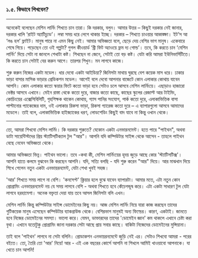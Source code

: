 ### ১.৫. কিভাবে শিখবেন?

---

অনেকেই বলেছেন মেশিন লার্নিং শিখতে চান তারা। কি দরকার, বলুন। আমার উত্তর – কিছুই দরকার নেই জানার, দরকার খালি ‘রাইট অ্যাটিচ্যুড’। লম্বা সময় ধরে লেগে থাকার ইচ্ছে। দরকার – শিখতে চাওয়ার আকাঙ্ক্ষা। ইট’স আ ‘লঙ হল’ ফ্লাইট। মানুষ পারে না এমন কিছু নেই। আমার অভিজ্ঞতা বলে, ছেড়ে দেয় বেশির ভাগ মানুষ। একেবারে শেষে গিয়ে। পড়েছেন তো ওই গল্পটা? গুগল কীওয়ার্ড ‘থ্রী ফিট অ্যাওয়ে ফ্রম দ্য গোল্ড’। তবে, কি করতে চান ‘মেশিন লার্নিং’ দিয়ে সেটা না জানলে শেখাটা কষ্ট। শিখছেন না জেনে, সেটাই তো বড় কষ্ট। যেটা করি আমরা ইউনিভার্সিটিতে। কি করতে চান সেটাই বের করুন আগে। তারপর শিখুন। মন লাগবে কাজে।

শুরু করুন নিজের একটা মডেল। ধার দেবো একটা আইডিয়া? জিনিসটা মাথায় ঘুরছে বেশ কয়েক মাস ধরে। ঢাকার ভাড়া বাসার মাসিক ভাড়ার প্রেডিকশন মডেল। আগেই বলে দেবো আপনার বাজেটে কোন এলাকার কোথায় যাবেন আপনি। কোন এলাকার কতো স্কয়ার ফিটে কতো ভাড়া হবে সেটাও চলে আসবে মেশিন লার্নিংয়ে। এছাড়াও হাজারো ভেক্টর আসবে এখানে। মেইন রাস্তা থেকে কতো দুরে, বাজার কতো কাছে, কাছের স্কুলের রেজাল্ট আর টাইমিং, কোচিংয়ের এক্সেসিবিলিটি, গৃহশিক্ষক থাকেন কোথায়, গ্যাস পানির সংযোগ, পার্ক কতো দুরে, এলাকাভিত্তিক বাসা পাল্টানোর প্যাকেজের দাম, ওই এলাকার রিকসা ভাড়া, রিকসা গ্যারেজ কতো দুরে – এ ব্যাপারগুলো আসবে আমাদের মডেলে। তাই বলে, এলাকাভিত্তিক হাইজ্যাকের ধরণ, লোডশেডিং কিছুই বাদ যাবে না কিন্তু ওখান থেকে।

---

তো, আমরা শিখবো মেশিন লার্নিং। কি দরকার শুরুতে? যেকোন একটা এনভারনমেন্ট। হতে পারে "পাইথন", অথবা ডাটা সায়েন্টিস্টদের প্রিয় স্ট্যাটিসটিক্যাল টুল "আর"। আপনি যদি কম্পিউটার সাইন্স থেকে আসেন - তাহলে পাইথন বেছে নেবেন অভিজ্ঞতা থেকে। 

আমার অভিজ্ঞতা ভিন্ন। পাইথন ভালো। তবে -কথা কী, মেশিন লার্নিংয়ের হৃদয় জুড়ে আছে কোর 'স্ট্যাটিসটিক্স'। আপনি হাতে কলমে বুঝবেন কি করছেন আপনি। যদি, সত্যি বলছি - যদি শুরু করেন "আর" দিয়ে। আর মাঝখান দিয়ে শিখে গেলেন নতুন একটা এনভায়রনমেন্ট, যেটা শেখা খুবই সহজ। 

'আর' শিখতে সময় লাগে না বেশি। 'কনসেপ্ট' ক্লিয়ার হলে বুঝে যাবেন ব্যাপারটা। আমার মতে, এটা নতুন কোন প্রোগ্রামিং এনভায়রনমেন্ট নয় যে সময় লাগবে বেশি - অথবা শিখতে হবে কেঁচেগন্ডুষ করে। এটা একটা সাধারণ টুল যেটা লাগবে হরহামেশা। অনেক বক্তৃতা দেয়া যায় তবে আসল জিনিসটা বলি এখন। 

মেশিন লার্নিং কিন্তু কম্পিউটার সাইন্স ডোমেইনের কিছু নয়। আজ মেশিন লার্নিং নিয়ে যারা কাজ করছেন তাদের গুটিকয়েক মানুষ এসেছেন কম্পিউটার ব্যাকগ্রাউন্ড থেকে। বেশিরভাগ মানুষই অন্য ফিল্ডের। কারণ, একটাই। জানতে হবে নিজের ডোমেইনের সমস্যা। ভালো করে। যেমন, ডাক্তারদের তাদের 'ডোমেইন জ্ঞান' কম থাকলে এখানে চেষ্টা করা বৃথা। এখানে যতোটুকু প্রোগ্রামিং জানা দরকার সেটা আছে প্রায় সবার কাছে। বাকিটা নিজেদের ডোমেইনের মুন্সিয়ানা।  

তাই বলে 'পাইথন' লাগবে না সেটা বলিনি। প্রোডাকশন এনভায়রনমেন্টে জুড়ি নেই এর। সেটাও শিখবো আমরা - পরের বইতে। তো, তৈরি তো 'আর' নিয়ে! আর - এই এক বছরের কোর্সে আপনি না শিখলে আমিই খাওয়াবো আপনাকে। যা খেতে চান আপনি!



